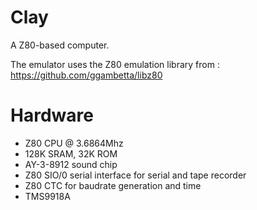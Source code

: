 Clay
====

A Z80-based computer.

The emulator uses the Z80 emulation library from : https://github.com/ggambetta/libz80

Hardware
====

- Z80 CPU @ 3.6864Mhz
- 128K SRAM, 32K ROM
- AY-3-8912 sound chip
- Z80 SIO/0 serial interface for serial and tape recorder
- Z80 CTC for baudrate generation and time
- TMS9918A
